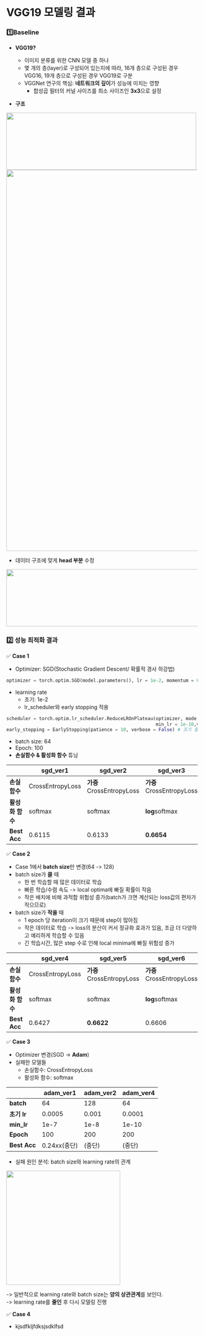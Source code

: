 # **VGG19 모델링 결과**

### **1️⃣Baseline**
- **VGG19?**
  - 이미지 분류를 위한 CNN 모델 중 하나
  - 몇 개의 층(layer)로 구성되어 있는지에 따라, 16개 층으로 구성된 경우 VGG16, 19개 층으로 구성된 경우 VGG19로 구분
  - VGGNet 연구의 핵심: **네트워크의 깊이**가 성능에 미치는 영향
    - 합성곱 필터의 커널 사이즈를 최소 사이즈인 **3x3**으로 설정

- **구조**
<img src = "https://user-images.githubusercontent.com/98953721/209606535-39b86461-30c1-4bdc-b52f-75ac868ccb1a.png" width = 500 height = 150>

<img src = "https://user-images.githubusercontent.com/98953721/209606422-8ac1899d-427f-47ec-bf24-740bea388192.png" width = 800 height = 1000>

- 데이터 구조에 맞게 **head 부분** 수정
<img src = "https://user-images.githubusercontent.com/98953721/209606922-f343a3ac-be48-4fb0-aba0-e4500a0b8cf0.png" width = 800 height = 150>

### **2️⃣ 성능 최적화 결과**
✅ **Case 1**
- Optimizer: SGD(Stochastic Gradient Descent/ 확률적 경사 하강법)
```Python
optimizer = torch.optim.SGD(model.parameters(), lr = 1e-2, momentum = 0.9)
```
- learning rate
  - 초기: 1e-2
  - lr_scheduler와 early stopping 적용
```Python
scheduler = torch.optim.lr_scheduler.ReduceLROnPlateau(optimizer, mode = 'min', patience = 5, factor = 0.1, 
                                                       min_lr = 1e-10,verbose = True)  # lr scheduling
early_stopping = EarlyStopping(patience = 10, verbose = False) # 조기 종료(사용자 정의 모듈)
```
- batch size: 64
- Epoch: 100
- **손실함수 & 활성화 함수** 튜닝

|   |**sgd_ver1**|**sgd_ver2**|**sgd_ver3**|
|------|-------|-------|-------|
|**손실 함수**|CrossEntropyLoss|**가중** CrossEntropyLoss|**가중** CrossEntropyLoss|
|**활성화 함수**|softmax|softmax|**log**softmax|
|**Best Acc**|0.6115|0.6133|**0.6654**|


✅ **Case 2**
- Case 1에서 **batch size**만 변경(64 -> 128)
- batch size가 **클** 때
  - 한 번 학습할 때 많은 데이터로 학습
  - 빠른 학습/수렴 속도 -> local optima에 빠질 확률이 작음
  - 작은 배치에 비해 과적합 위험성 증가(batch가 크면 계산되는 loss값의 편차가 작으므로)
- batch size가 **작을** 때
  - 1 epoch 당 iteration이 크기 때문에 step이 많아짐
  - 작은 데이터로 학습 -> loss의 분산이 커서 정규화 효과가 있음, 조금 더 다양하고 예리하게 학습할 수 있음
  - 긴 학습시간, 많은 step 수로 인해 local minima에 빠질 위험성 증가

|   |**sgd_ver4**|**sgd_ver5**|**sgd_ver6**|
|------|-------|-------|-------|
|**손실 함수**|CrossEntropyLoss|**가중** CrossEntropyLoss|**가중** CrossEntropyLoss|
|**활성화 함수**|softmax|softmax|**log**softmax|
|**Best Acc**|0.6427|**0.6622**|0.6606|

✅ **Case 3**
- Optimizer 변경(SGD -> **Adam**)
- 실패한 모델들 
  - 손실함수: CrossEntropyLoss
  - 활성화 함수: softmax
 
|   |**adam_ver1**|**adam_ver2**|**adam_ver4**|
|------|-------|-------|-------|
|**batch**|64|128|64|
|**초기 lr**|0.0005|0.001|0.0001|
|**min_lr**|1e-7|1e-8|1e-10|
|**Epoch**|100|200|200|
|**Best Acc**|0.24xx(중단)|(중단)|(중단)|

- 실패 원인 분석: batch size와 learning rate의 관계
<img src = "https://user-images.githubusercontent.com/98953721/209615216-0c5679ab-11db-438d-846d-06bc2f2d6a98.png" width = 300 height = 300>

-> 일반적으로 learning rate와 batch size는 **양의 상관관계**를 보인다.  
-> learning rate를 **줄인** 후 다시 모델링 진행  

✅ **Case 4**
- kjsdfkljfdksjsdklfsd





